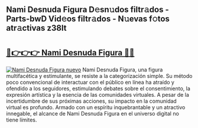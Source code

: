## Nami Desnuda Figura D𝚎sn𝚞dos filtr𝚊dos - Parts-bwD Vid𝚎os filtr𝚊dos - N𝚞evas f𝚘tos atr𝚊ctivas z38lt

# <h2><a href="http://mb0ggc1.tromn.icu/?c=Nami+Desnuda+Figura">🔗👉👉👉 Nami Desnuda Figura 🔗🔗</a></h2>

[![Nami Desnuda Figura nuevo](https://i.imgur.com/pEAQMta.gif)](http://mb0ggc1.tromn.icu/?c=Nami+Desnuda+Figura)
Nami Desnuda Figura, una figura multifacética y estimulante, se resiste a la categorización simple. Su método poco convencional de interactuar con el público en línea ha atraído y ofendido a los seguidores, estimulando debates sobre el consentimiento, la expresión artística y la esencia de las comunidades virtuales. A pesar de la incertidumbre de sus próximas acciones, su impacto en la comunidad virtual es profundo. Armado con un espíritu inquebrantable y un atractivo innegable, el alcance de Nami Desnuda Figura en el universo digital no tiene límites.
